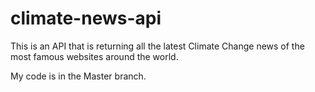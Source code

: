 # climate-news-api
This is an API that is returning all the latest Climate Change news of the most famous websites around the world.

My code is in the Master branch.
